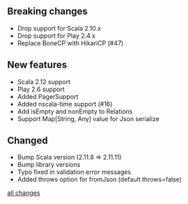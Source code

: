 ## Breaking changes
* Drop support for Scala 2.10.x
* Drop support for Play 2.4.x
* Replace BoneCP with HikariCP (#47)

## New features
* Scala 2.12 support
* Play 2.6 support
* Added PagerSupport
* Added nscala-time support (#16)
* Add isEmpty and nonEmpty to Relations
* Support Map[String, Any] value for Json serialize

## Changed
* Bump Scala version (2.11.8 => 2.11.11)
* Bump library versions
* Typo fixed in validation error messages
* Added throws option for fromJson (default throws=false)

[all changes](https://github.com/aselab/scala-activerecord/compare/0.3.2...0.4.0)
